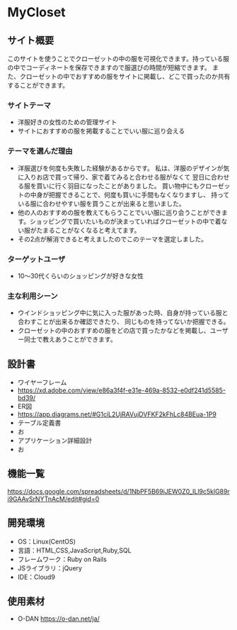 # MyCloset

## サイト概要
このサイトを使うことでクローゼットの中の服を可視化できます。持っている服の中でコーディネートを保存できますので服選びの時間が短縮できます。
また、クローゼットの中でおすすめの服をサイトに掲載し、どこで買ったのか共有することができます。
### サイトテーマ
- 洋服好きの女性のための管理サイト
- サイトにおすすめの服を掲載することでいい服に巡り会える

### テーマを選んだ理由
- 洋服選びを何度も失敗した経験があるからです。
 私は、洋服のデザインが気に入りお店で買って帰り、家で着てみると合わせる服がなくて
翌日に合わせる服を買いに行く羽目になったことがありました。
買い物中にもクローゼットの中身が把握できることで、何度も買いに手間もなくなりますし、
持っている服に合わせやすい服を買うことが出来ると思いました。
- 他の人のおすすめの服を教えてもらうことでいい服に巡り会うことができます。ショッピングで買いたいものが決まっていればクローゼットの中で着ない服がたまることがなくなると考えてます。
- その2点が解消できると考えましたのでこのテーマを選定しました。
### ターゲットユーザ
- 10〜30代くらいのショッピングが好きな女性

### 主な利用シーン
- ウインドショッピング中に気に入った服があった時、自身が持っている服と合わすことが出来るか確認できたり、
同じものを持ってないか把握できる。
- クローゼットの中のおすすめの服をどの店で買ったかなどを掲載し、ユーザー同士で教えあうことができます。

## 設計書
 - ワイヤーフレーム
 - https://xd.adobe.com/view/e86a3f4f-e31e-469a-8532-e0df241d5585-bd39/
 - ER図
 - https://app.diagrams.net/#G1ciL2UjRAVujDVFKF2kFhLc84BEua-1P9
 - テーブル定義書
 - お
 - アプリケーション詳細設計
 - お

## 機能一覧
https://docs.google.com/spreadsheets/d/1NbPF5B69iJEW0Z0_ILl9c5klG89ri9GAAvSrNYTnAcM/edit#gid=0

## 開発環境
- OS：Linux(CentOS)
- 言語：HTML,CSS,JavaScript,Ruby,SQL
- フレームワーク：Ruby on Rails
- JSライブラリ：jQuery
- IDE：Cloud9

## 使用素材
- O-DAN https://o-dan.net/ja/